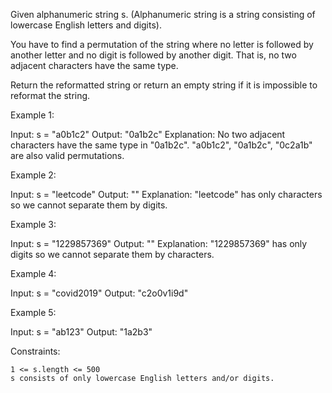 Given alphanumeric string s. (Alphanumeric string is a string consisting of lowercase English letters and digits).

You have to find a permutation of the string where no letter is followed by another letter and no digit is followed by another digit. That is, no two adjacent characters have the same type.

Return the reformatted string or return an empty string if it is impossible to reformat the string.

 

Example 1:

Input: s = "a0b1c2"
Output: "0a1b2c"
Explanation: No two adjacent characters have the same type in "0a1b2c". "a0b1c2", "0a1b2c", "0c2a1b" are also valid permutations.

Example 2:

Input: s = "leetcode"
Output: ""
Explanation: "leetcode" has only characters so we cannot separate them by digits.

Example 3:

Input: s = "1229857369"
Output: ""
Explanation: "1229857369" has only digits so we cannot separate them by characters.

Example 4:

Input: s = "covid2019"
Output: "c2o0v1i9d"

Example 5:

Input: s = "ab123"
Output: "1a2b3"

 

Constraints:

    1 <= s.length <= 500
    s consists of only lowercase English letters and/or digits.

